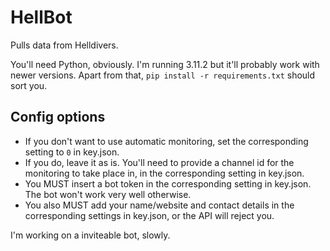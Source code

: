 # HellBot
Pulls data from Helldivers.

You'll need Python, obviously. I'm running 3.11.2 but it'll probably work with newer versions.
Apart from that, `pip install -r requirements.txt` should sort you.

## Config options
- If you don't want to use automatic monitoring, set the corresponding setting to `0` in key.json.
- If you do, leave it as is. You'll need to provide a channel id for the monitoring to take place in, in the corresponding setting in key.json.
- You MUST insert a bot token in the corresponding setting in key.json. The bot won't work very well otherwise.
- You also MUST add your name/website and contact details in the corresponding settings in key.json, or the API will reject you.

I'm working on a inviteable bot, slowly.
